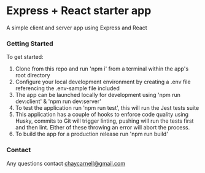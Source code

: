 # Express + React starter app

A simple client and server app using Express and React

### Getting Started

To get started:

1. Clone from this repo and run 'npm i' from a terminal within the app's root directory
2. Configure your local development environment by creating a .env file referencing the .env-sample file included
3. The app can be launched locally for development using 'npm run dev:client' & 'npm run dev:server'
4. To test the application run 'npm run test', this will run the Jest tests suite
5. This application has a couple of hooks to enforce code quality using Husky, commits to Git will trigger linting, pushing will run the tests first and then lint. Either of these throwing an error will abort the process.
6. To build the app for a production release run 'npm run build'

### Contact

Any questions contact chaycarnell@gmail.com
